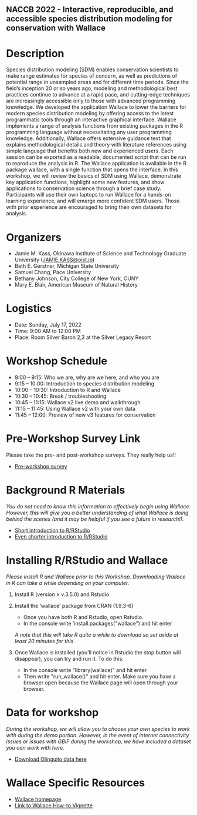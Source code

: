 ## NACCB 2022 -  Interactive, reproducible, and accessible species distribution modeling for conservation with Wallace


# Description
Species distribution modeling (SDM) enables conservation scientists to make range estimates for species of concern, as well as predictions of potential range in unsampled areas and for different time periods. Since the field’s inception 20 or so years ago, modeling and methodological best practices continue to advance at a rapid pace, and cutting-edge techniques are increasingly accessible only to those with advanced programming knowledge. We developed the application Wallace to lower the barriers for modern species distribution modeling by offering access to the latest programmatic tools through an interactive graphical interface. Wallace implements a range of analysis functions from existing packages in the R programming language without necessitating any user programming knowledge. Additionally, Wallace offers extensive guidance text that explains methodological details and theory with literature references using simple language that benefits both new and experienced users. Each session can be exported as a readable, documented script that can be run to reproduce the analysis in R. The Wallace application is available in the R package wallace, with a single function that opens the interface. In this workshop, we will review the basics of SDM using Wallace, demonstrate key application functions, highlight some new features, and show applications to conservation science through a brief case study. Participants will use their own laptops to run Wallace for a hands-on learning experience, and will emerge more confident SDM users. Those with prior experience are encouraged to bring their own datasets for analysis.


# Organizers
- Jamie M. Kass, Okinawa Institute of Science and Technology Graduate University (JAMIE.KASS@oist.jp)
- Beth E. Gerstner, Michigan State University 
- Samuel Chang, Pace University 
- Bethany Johnson, City College of New York, CUNY
- Mary E. Blair, American Museum of Natural History

# Logistics
- Date: Sunday, July 17, 2022
- Time: 9:00 AM to 12:00 PM
- Place: Room Silver Baron 2,3 at the Silver Legacy Resort

# Workshop Schedule
- 9:00 – 9:15: Who we are, why are we here, and who you are
- 9:15 – 10:00: Introduction to species distribution modeling
- 10:00 – 10:30: Introduction to R and Wallace
- 10:30 – 10:45: Break / troubleshooting
- 10:45 – 11:15: Wallace v2 live demo and walkthrough
- 11:15 – 11:45: Using Wallace v2 with your own data
- 11:45 – 12:00: Preview of new v3 features for conservation


# Pre-Workshop Survey Link
Please take the pre- and post-workshop surveys. They really help us!!

- [Pre-workshop survey](https://docs.google.com/forms/d/e/1FAIpQLSfWHHjgWtrJJ-ThQ59_sd5MOjxh5Mxrh32kYTDXITDmgSuQAA/viewform)

# Background R Materials
*You do not need to know this information to effectively begin using Wallace. However, this will give you a better understanding of what Wallace is doing behind the scenes (and it may be helpful if you see a future in research!).*

- [Short introduction to R/RStudio](https://mlammens.github.io/SCCS-R-Wallace/docs/Intro-to-RStudio.html)
- [Even shorter introduction to R/RStudio](https://github.com/bgerstner90/SCCS_2021/blob/f8719086341de081676dd0cf3a77e9d4c18e53f9/Crash-Course-R.html)

# Installing R/RStudio and Wallace
*Please install R and Wallace prior to this Workshop. Downloading Wallace in R can take a while depending on your computer.*
1. Install R (version ≥ v.3.5.0) and Rstudio 

2. Install the ‘wallace’ package from CRAN (1.9.3-6)

   - Once you have both R and Rstudio, open Rstudio.
   - In the console write 'install.packages("wallace") and hit enter
   
   *A note that this will take R quite a while to download so set aside at least 20 minutes for this*

3. Once Wallace is installed (you'll notice in Rstudio the stop button will disappear), you can try and run it. To do this:

   - In the console write "library(wallace)" and hit enter
   - Then write "run_wallace()" and hit enter. Make sure you have a browser open because the Wallace page will open through your browser.


# Data for workshop
*During the workshop, we will allow you to choose your own species to work with during the demo portion. However, in the event of internet connectivity issues or issues with GBIF during the workshop, we have included a dataset you can work with here.*
- [Download Olinguito data here](https://drive.google.com/drive/folders/11E2Dt1Y1BLTE5t0IvQEnUSDagckhvv5M?usp=sharing)


# Wallace Specific Resources
- [Wallace homepage](https://wallaceecomod.github.io/)
- [Link to Wallace How-to Vignette](https://wallaceecomod.github.io/wallace/articles/tutorial-v2.html)



